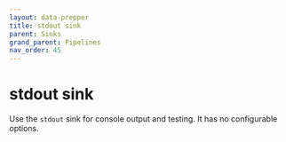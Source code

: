 ```yaml
---
layout: data-prepper
title: stdout sink
parent: Sinks
grand_parent: Pipelines
nav_order: 45
---
```


# stdout sink

Use the `stdout` sink for console output and testing. It has no configurable options.
